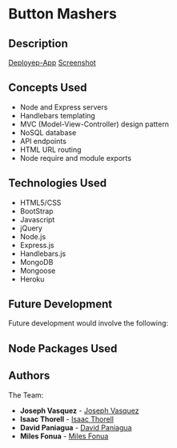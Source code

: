 # Button Mashers

## Description



[Deployep-App](http:google.com)
[Screenshot](screenshot)

## Concepts Used

- Node and Express servers
- Handlebars templating
- MVC (Model-View-Controller) design pattern
- NoSQL database
- API endpoints
- HTML URL routing
- Node require and module exports

## Technologies Used
- HTML5/CSS
- BootStrap
- Javascript
- jQuery
- Node.js
- Express.js
- Handlebars.js
- MongoDB
- Mongoose
- Heroku

## Future Development

Future development would involve the following:


## Node Packages Used


## Authors
 The Team:

 - **Joseph Vasquez** - [Joseph Vasquez](https://github.com/JosephVasquez592)
 - **Isaac Thorell** - [Isaac Thorell](https://github.com/)
 - **David Paniagua** - [David Paniagua](https://github.com/)
 - **Miles Fonua** - [Miles Fonua](https://github.com/mffonua)